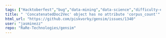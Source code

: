 ```yaml
---
tags: ["Hacktoberfest","bug","data-mining","data-science","difficulty-easy","document-similarity","fasttext","gensim","information-retrieval","machine-learning","natural-language-processing","neural-network","nlp","python","topic-modeling","word-embeddings","word-similarity","word2vec"]
title: " 'ConcatenatedDoc2Vec' object has no attribute 'corpus_count'"
html_url: "https://github.com/piskvorky/gensim/issues/1340"
user: "jasminezz"
repo: "RaRe-Technologies/gensim"
---
```


